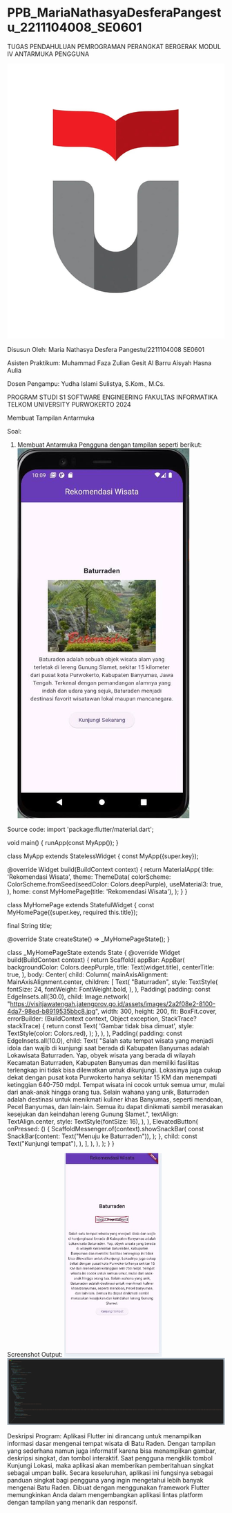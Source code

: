 # PPB_MariaNathasyaDesferaPangestu_2211104008_SE0601
TUGAS PENDAHULUAN
PEMROGRAMAN PERANGKAT BERGERAK
MODUL IV 
ANTARMUKA PENGGUNA

![image](ss/Telyu%20logo.jpg)

Disusun Oleh:
Maria Nathasya Desfera Pangestu/2211104008
SE0601

Asisten Praktikum:
Muhammad Faza Zulian Gesit Al Barru
Aisyah Hasna Aulia

Dosen Pengampu:
Yudha Islami Sulistya, S.Kom., M.Cs.

PROGRAM STUDI S1 SOFTWARE ENGINEERING
FAKULTAS INFORMATIKA
TELKOM UNIVERSITY PURWOKERTO
2024

Membuat Tampilan Antarmuka

Soal:
1. Membuat Antarmuka Pengguna dengan tampilan seperti berikut:
![image](ss/Soal_1_TP.jpg)

Source code:
import 'package:flutter/material.dart';

void main() {
  runApp(const MyApp());
}

class MyApp extends StatelessWidget {
  const MyApp({super.key});

  @override
  Widget build(BuildContext context) {
    return MaterialApp(
      title: 'Rekomendasi Wisata',
      theme: ThemeData(
        colorScheme: ColorScheme.fromSeed(seedColor: Colors.deepPurple),
        useMaterial3: true,
      ),
      home: const MyHomePage(title: 'Rekomendasi Wisata'),
    );
  }
}

class MyHomePage extends StatefulWidget {
  const MyHomePage({super.key, required this.title});

  final String title;

  @override
  State<MyHomePage> createState() => _MyHomePageState();
}

class _MyHomePageState extends State<MyHomePage> {
  @override
  Widget build(BuildContext context) {
    return Scaffold(
      appBar: AppBar(
        backgroundColor: Colors.deepPurple,
        title: Text(widget.title),
        centerTitle: true,
      ),
      body: Center(
        child: Column(
          mainAxisAlignment: MainAxisAlignment.center,
          children: [
            Text(
              "Baturraden",
              style: TextStyle(
                fontSize: 24,
                fontWeight: FontWeight.bold,
              ),
            ),
            Padding(
              padding: const EdgeInsets.all(30.0),
              child: Image.network(
                "https://visitjawatengah.jatengprov.go.id/assets/images/2a2f08e2-8100-4da7-98ed-b8919535bbc8.jpg",
                width: 300,
                height: 200,
                fit: BoxFit.cover,
                errorBuilder: (BuildContext context, Object exception, StackTrace? stackTrace) {
                  return const Text(
                    'Gambar tidak bisa dimuat',
                    style: TextStyle(color: Colors.red),
                  );
                },
              ),
            ),
            Padding(
              padding: const EdgeInsets.all(10.0),
              child: Text(
                "Salah satu tempat wisata yang menjadi idola dan wajib di kunjungi saat berada di Kabupaten Banyumas adalah Lokawisata Baturraden. Yap, obyek wisata yang berada di wilayah Kecamatan Baturraden, Kabupaten Banyumas dan memiliki fasilitas terlengkap ini tidak bisa dilewatkan untuk dikunjungi. Lokasinya juga cukup dekat dengan pusat kota Purwokerto hanya sekitar 15 KM dan menempati ketinggian 640-750 mdpl. Tempat wisata ini cocok untuk semua umur, mulai dari anak-anak hingga orang tua. Selain wahana yang unik, Baturraden adalah destinasi untuk menikmati kuliner khas Banyumas, seperti mendoan, Pecel Banyumas, dan lain-lain. Semua itu dapat dinikmati sambil merasakan kesejukan dan keindahan lereng Gunung Slamet.",
                textAlign: TextAlign.center,
                style: TextStyle(fontSize: 16),
              ),
            ),
            ElevatedButton(
              onPressed: () {
                ScaffoldMessenger.of(context).showSnackBar(
                  const SnackBar(content: Text("Menuju ke Baturraden")),
                );
              },
              child: const Text("Kunjungi tempat"),
            ),
          ],
        ),
      ),
    );
  }
}

Screenshot Output:
![image](ss/hasil%20run%20tp.jpg)
![image](ss/codingan%20tp.png)

Deskripsi Program:
Aplikasi Flutter ini dirancang untuk menampilkan informasi dasar mengenai tempat wisata di Batu Raden. Dengan tampilan yang sederhana namun juga informatif karena bisa menampilkan gambar, deskripsi singkat, dan  tombol interaktif. Saat pengguna mengklik tombol Kunjungi Lokasi, maka aplikasi akan memberikan pemberitahuan singkat sebagai umpan balik. Secara keseluruhan, aplikasi ini fungsinya sebagai panduan singkat bagi pengguna yang ingin mengetahui lebih banyak mengenai Batu Raden. Dibuat dengan menggunakan framework Flutter memungkinkan Anda dalam mengembangkan aplikasi lintas platform dengan tampilan yang menarik dan responsif.